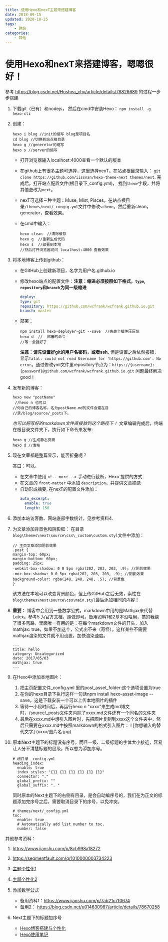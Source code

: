 ```yaml
---
title: 使用Hexo和nexT主题来搭建博客
date: 2018-09-15
updated: 2020-10-25
tags:
    - 建站
categories:
    - 其他
---
```


# 使用Hexo和nexT来搭建博客，嗯嗯很好！
参考 https://blog.csdn.net/Hoshea_chx/article/details/78826689 的过程一步步搭建


1. 下载git（已有）和nodejs， 然后在cmd中安装Hexo： `npm install -g hexo-cli`

2. 创建：
    ```
    hexo i blog //init的缩写 blog是项目名
    cd blog //切换到站点根目录
    hexo g //generetor的缩写
    hexo s //server的缩写
    ```

    - 打开浏览器输入localhost:4000查看一个默认的版本

    -  在github上有很多主题可选择，这里选择nexT。在站点根目录输入：
    `git clone https://github.com/iissnan/hexo-theme-next themes/next`.
    完成后，打开站点配置文件(根目录下_config.yml)， 找到`theme`字段，并将其值更改为`next`。

    - nexT可选择三种主题：Muse, Mist, Pisces。在站点根目录`/themes/next/_congig.yml`文件中修改`scheme`。然后重新clean，generator，查看效果。

    - 在cmd中输入：
        ```
        hexo clean  //清除缓存
        hexo g  //重新生成代码
        hexo s  //部署到本地
        //然后打开浏览器访问 localhost:4000 查看效果
        ```

3. 将本地博客上传到github：
  
    - 在GitHub上创建新项目，名字为用户名.github.io
    - 修改hexo站点的配置文件：**注意：缩进必须按照如下格式，`type`, `repository`和`branch`为同一级缩进** 
        ```yml
        deploy:
        type: git
        repository: https://github.com/wcfrank/wcfrank.github.io.git
        branch: master
        ```

    - 部署：
        ```
        npm install hexo-deployer-git --save  //先装个插件压压惊
        hexo d  //  部署的命令
        //等一会就好了
        ```
        **注意：请先设置好git的用户名密码，或者ssh.**
        但是设置之后依然报错，显示`fatal: could not read Username for 'https://github.com': No error`。通过修改yml文件里repository节点为：`https://{username}:{password}@github.com/wcfrank/wcfrank.github.io.git` 问题最终解决good！

4. 发布新的博客：
    ```
    hexo new "postName" 
     //hexo n 也可以 
    //你自己的博客名称，名为postName.md的文件会建在目
    //录/blog/source/_posts下。
    ```
    _也可以把写好的markdown文件直接放到这个路径下！_
    文章编辑完成后，终端在根目录文件夹下，执行如下命令来发布:
    ```
    hexo g //生成静态页面
    hexo d //发布
    ```

5. 现在文章都是整篇显示，能否折叠呢？

   答曰：可以。
   - 在文章中使用 `<!-- more -->` 手动进行截断，Hexo 提供的方式
   - 在文章的 `front-matter` 中添加 `description`，并提供文章摘录
   - 自动形成摘要, 在nexT的配置文件添加：
     ```yml
     auto_excerpt:
       enable: true
       length: 150
     ```
   
6. 添加本站访客数、网站底部字数统计，见参考资料4.

7. 为文章添加背景色和阴影框：
    在目录`blog\themes\next\source\css\_custom\custom.styl`文件中添加：
    ```
    // 主页文章添加阴影效果
    .post {
    margin-top: 60px;
    margin-bottom: 60px;
    padding: 25px;
    -webkit-box-shadow: 0 0 5px rgba(202, 203, 203, .9); //阴影效果
    -moz-box-shadow: 0 0 5px rgba(202, 203, 203, .9); //阴影效果
    background-color: rgba(248, 248, 248, .5); //背景色
    }
    ```
    该方法在本地可以改变背景颜色，但上传GitHub之后无效，索性在`blog\themes\next\source\css\main.styl`最后添加相同的内容！

8. __重要：__ 博客中会用到一些数学公式，markdown中用的是Mathjax来代替Latex。参考5.为官方文档，照做即可。备用资料1和2基本没啥用，搞的我绕了很多弯路，里面唯一有用的是：在每个markdown文件的开头，加入 mathjax: true，如果不加这个，公式出不来（奇怪）。这样某些不需要mathjax渲染的文件就不用设置，加快渲染速度。
    ```
    ---
    title: hello
    category: Uncategorized
    date: 2017/05/03
    mathjax: true
    ---
    ```

9. 在Hexo中添加本地图片：
    1. 把主页配置文件_config.yml 里的post_asset_folder:这个选项设置为true
    2. 在你的hexo目录下执行这样一句话npm install hexo-asset-image --save，这是下载安装一个可以上传本地图片的插件
    3. 等待一小段时间后，再运行hexo n "xxxx"来生成md博文时，/source/_posts文件夹内除了xxxx.md文件还有一个同名的文件夹
    4. 最后在xxxx.md中想引入图片时，先把图片复制到xxxx这个文件夹中，然后只需要在xxxx.md中按照markdown的格式引入图片：
    ! [你想输入的替代文字] (xxxx/图片名.jpg)

10. 原本Next主题下的标题没有序号，而且一级、二级标题的字体大小接近，容易让人分不清楚标题的层级，所以想为添加序号。

    ```
    # 根目录 _config.yml
    heading_index:
      enable: true
      index_styles: "{1} {1} {1} {1} {1} {1}"
      connector: "."
      global_prefix: ""
      global_suffix: ". "
    ```

    同时原本的Next主题下的右侧有目录，是会自动编序号的，我们在为正文的标题添加完序号之后，需要取消目录下的序号，以免冲突。

    ```
    # themes/next/_config.yml
    toc:
      enable: true
      # Automatically add list number to toc.
      number: false
    ```



其他参考资料：

1. https://www.jianshu.com/p/8cb998a18272
1. https://segmentfault.com/q/1010000003734223
3. [主题个性化1](https://www.jianshu.com/p/1f8107a8778c)
4. [主题个性化2](http://shenzekun.cn/hexo%E7%9A%84next%E4%B8%BB%E9%A2%98%E4%B8%AA%E6%80%A7%E5%8C%96%E9%85%8D%E7%BD%AE%E6%95%99%E7%A8%8B.html)
5. [添加数学公式](https://github.com/theme-next/hexo-theme-next/blob/master/docs/MATH.md)
    - 备用资料1：https://www.jianshu.com/p/7ab21c7f0674
    - 备用2： https://blog.csdn.net/u014630987/article/details/78670258
    
6. Next主题下的标题加序号
    - [Hexo博客搭建与个性化](http://ljmeng.site/posts/2864/)
    - [Hexo使用笔记](https://blog.rule55.com/hexo/)